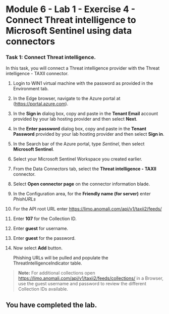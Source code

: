 # Module 6 - Lab 1 - Exercise 4 - Connect Threat intelligence to Microsoft Sentinel using data connectors


### Task 1: Connect Threat intelligence.

In this task, you will connect a Threat intelligence provider with the Threat intelligence - TAXII connector.

1. Login to WIN1 virtual machine with the password as provided in the Environment tab.  

2. In the Edge browser, navigate to the Azure portal at (https://portal.azure.com).

3. In the **Sign in** dialog box, copy and paste in the **Tenant Email** account provided by your lab hosting provider and then select **Next**.

4. In the **Enter password** dialog box, copy and paste in the **Tenant Password** provided by your lab hosting provider and then select **Sign in**.

5. In the Search bar of the Azure portal, type *Sentinel*, then select **Microsoft Sentinel**.

6. Select your Microsoft Sentinel Workspace you created earlier.

7. From the Data Connectors tab, select the **Threat intelligence - TAXII** connector.

8. Select **Open connector page** on the connector information blade.

9. In the Configuration area, for the **Friendly name (for server)** enter *PhishURLs*

10. For the API root URL enter https://limo.anomali.com/api/v1/taxii2/feeds/

11. Enter **107** for the Collection ID.

12. Enter **guest** for username.

13. Enter **guest** for the password.

14. Now select **Add** button.  

    Phishing URLs will be pulled and populate the ThreatIntelligenceIndicator table.

>**Note:** For additional collections open https://limo.anomali.com/api/v1/taxii2/feeds/collections/ in a Browser, use the guest username and password to review the different Collection IDs available.

## You have completed the lab.
